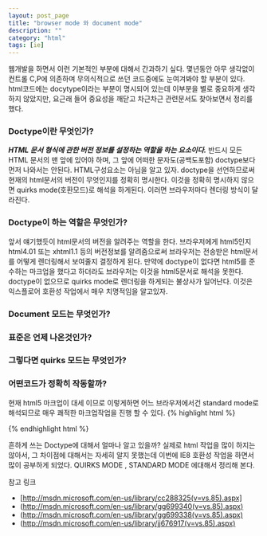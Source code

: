 ```yaml
---
layout: post_page
title: "browser mode 와 document mode"
description: ""
category: "html"
tags: [ie]
---
```



웹개발을 하면서 이런 기본적인 부분에 대해서 간과하기 싶다. 몇년동안 아무 생각없이 컨트롤 C,P에 의존하며 무의식적으로 쓰던 코드중에도 눈여겨봐야 할 부분이 있다. html코드에는 docytype이라는 부분이 명시되어 있는데 이부분을 별로 중요하게 생각하지 않았지만, 요근래 들어 중요성을 깨닫고 차근차근 관련문서도 찾아보면서 정리를 했다. 

### Doctype이란 무엇인가? 
***HTML 문서 형식에 관한 버전 정보를 설정하는 역할을 하는 요소이다.*** 반드시 모든 HTML 문서의 맨 앞에 있어야 하며, 그 앞에 어떠한 문자도(공백도포함) doctype보다 먼저 나와서는 안된다. HTML구성요소는 아님을 알고 있자. doctype을 선언하므로써 현재의 html문서의 버전이 무엇인지를 정확히 명시한다. 이것을 정확히 명시하지 않으면 quirks mode(호환모드)로 해석을 하게된다.  이러면 브라우저마다 렌더링 방식이 달라진다.

### Doctype이 하는 역할은 무엇인가? 
앞서 얘기했듯이 html문서의 버전을 알려주는 역할을 한다. 브라우저에게 html5인지 html4.01 또는 xhtml1.1 등의 버전정보를 알려줌으로써 브라우저는 전송받은 html문서를 어떻게 렌더링해서 보여줄지 결정하게 된다. 만약에 doctype이 없다면 html5를 준수하는 마크업을 했다고 하더라도 브라우저는 이것을 html5문서로 해석을 못한다. doctype이 없으므로 quirks mode로 렌더링을 하게되는 불상사가 일어난다. 이것은 익스플로어 호환성 작업에서 매우 치명적임을 알고있자.

### Document 모드는 무엇인가? 

### 표준은 언제 나온것인가? 

### 그렇다면 quirks 모드는 무엇인가?

### 어떤코드가 정확히 작동할까? 
현재 html5 마크업이 대세 이므로 이렇게하면 어느 브라우저에서건 standard mode로 해석되므로 매우 쾌적한 마크업작업을 진행 할 수 있다.
{% highlight html %}
<!doctype html>
<html>
    <head>
        <meta charset="utf-8">
        <meta >
    </head>
    <body>
    </body>
</html>
{% endhighlight html %} 


흔하게 쓰는 Doctype에 대해서 얼마나 알고 있을까? 실제로 html 작업을 많이 하지는 않아서, 그 차이점에 대해서는 자세히 알지 못했는데 이번에 IE8 호환성 작업을 하면서 많이 공부하게 되었다. QUIRKS MODE , STANDARD MODE 에대해서 정리해 본다. 

참고 링크 
* [http://msdn.microsoft.com/en-us/library/cc288325(v=vs.85).aspx]
* (http://msdn.microsoft.com/en-us/library/gg699340(v=vs.85).aspx)
* (http://msdn.microsoft.com/en-us/library/gg699338(v=vs.85).aspx)
* (http://msdn.microsoft.com/en-us/library/jj676917(v=vs.85).aspx)
